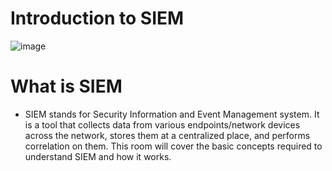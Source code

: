 # Introduction to SIEM
![image](https://github.com/user-attachments/assets/16ae079b-3f27-49a6-ba33-a7674ce4d455)

# What is SIEM

- SIEM stands for Security Information and Event Management system. It is a tool that collects data from various endpoints/network devices across the network, stores them at a centralized place, and performs correlation on them. This room will cover the basic concepts required to understand SIEM and how it works.





